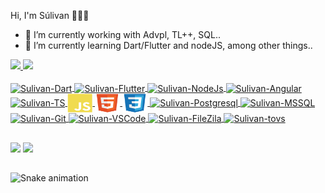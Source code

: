 Hi, I'm Súlivan 🙋🏻‍♂️

- 🔭 I’m currently working with Advpl, TL++, SQL..
- 🌱 I’m currently learning Dart/Flutter and nodeJS, among other things..

<div align="left">
  <a href="https://github.com/sulivansimoes">
  <img height="150em" src="https://github-readme-stats.vercel.app/api?username=sulivansimoes&show_icons=true&theme=github_dark&include_all_commits=true&count_private=true"/>
  <img height="150em" src="https://github-readme-stats.vercel.app/api/top-langs/?username=sulivansimoes&layout=compact&langs_count=7&theme=github_dark"/>
</div>
<div style="display: inline_block"><br>
  <img align="center" alt="Sulivan-Dart" height="30" width="40" src="https://cdn.jsdelivr.net/gh/devicons/devicon/icons/dart/dart-original.svg" />
  <img align="center" alt="Sulivan-Flutter" height="30" width="40" src="https://cdn.jsdelivr.net/gh/devicons/devicon/icons/flutter/flutter-original.svg" />
  <img align="center" alt="Sulivan-NodeJs" height="30" width="40" src="https://cdn.jsdelivr.net/gh/devicons/devicon/icons/nodejs/nodejs-original.svg">
  <img align="center" alt="Sulivan-Angular" height="30" width="40" src="https://cdn.jsdelivr.net/gh/devicons/devicon/icons/angularjs/angularjs-original.svg">
  <img align="center" alt="Sulivan-TS" height="30" width="40" src="https://cdn.jsdelivr.net/gh/devicons/devicon/icons/typescript/typescript-original.svg">
  <img align="center" alt="Sulivan-Js" height="30" width="40" src="https://raw.githubusercontent.com/devicons/devicon/master/icons/javascript/javascript-plain.svg">
  <img align="center" alt="Sulivan-HTML" height="30" width="40" src="https://raw.githubusercontent.com/devicons/devicon/master/icons/html5/html5-original.svg">
  <img align="center" alt="Sulivan-CSS" height="30" width="40" src="https://raw.githubusercontent.com/devicons/devicon/master/icons/css3/css3-original.svg">
  <img align="center" alt="Sulivan-Postgresql" height="30" width="40" src="https://cdn.jsdelivr.net/gh/devicons/devicon/icons/postgresql/postgresql-original.svg">
  <img align="center" alt="Sulivan-MSSQL" height="30" width="40" src="https://cdn.jsdelivr.net/gh/devicons/devicon/icons/microsoftsqlserver/microsoftsqlserver-plain.svg">
  <img align="center" alt="Sulivan-Git" height="30" width="40" src="https://cdn.jsdelivr.net/gh/devicons/devicon/icons/git/git-original.svg">
  <img align="center" alt="Sulivan-VSCode" height="30" width="40" src="https://cdn.jsdelivr.net/gh/devicons/devicon/icons/vscode/vscode-original.svg">
  <img align="center" alt="Sulivan-FileZila" height="30" width="40" src="https://cdn.jsdelivr.net/gh/devicons/devicon/icons/filezilla/filezilla-plain.svg">
  <img align="center" alt="Sulivan-tovs" height="30" width="40" src="https://media.discordapp.net/attachments/938971614228406312/938972195194036224/logo_totvs.png">
</div>
  
  ##
  
<div> 
  <a href="https://www.linkedin.com/in/sulivan-simoes" target="_blank"><img src="https://img.shields.io/badge/-LinkedIn-%230077B5?style=for-the-badge&logo=linkedin&logoColor=white" target="_blank"></a> 
  <a href="https://sulivansistemas.com/" target="_blank"><img src=https://img.shields.io/badge/-MyCompany-333333?style=flat&logo=teste&logoColor=007396" target="_blank"></a> 
    
 ##
    
 ![Snake animation](https://github.com/sulivansimoes/sulivansimoes/blob/output/github-contribution-grid-snake.svg)   
    
    
  

  </div>
  
